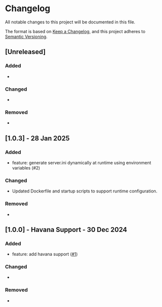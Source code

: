 # Changelog

All notable changes to this project will be documented in this file.

The format is based on [Keep a Changelog](https://keepachangelog.com/en/1.0.0/), and this project adheres
to [Semantic Versioning](https://semver.org/spec/v2.0.0.html).

## [Unreleased]

### Added

- 

### Changed

- 

### Removed

- 

## [1.0.3] - 28 Jan 2025

### Added

- feature: generate server.ini dynamically at runtime using environment variables (#2)

### Changed

- Updated Dockerfile and startup scripts to support runtime configuration.

### Removed

-

## [1.0.0] - Havana Support - 30 Dec 2024

### Added

- feature: add havana support ([#1](https://github.com/habboservers/docker-habbo-server/pull/1))

### Changed

- 

### Removed

- 
